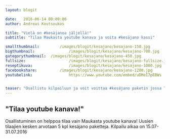```yaml
---
layout: blogit

date:	2016-06-14 00:00:00
author: Andreas Koutsoukos

title: "Vielä on #kesäjanoa jäljellä!"
subtitle: "Tilaa Maukasta youtube kanava ja voita #kesäjano kassi"

smallthumbnail: 		/images/blogit/kesajano/kesajano-150.jpg
bigthumbnail:				/images/blogit/kesajano/kesajano-700.jpg
gategorythumbnail: 	/images/blogit/kesajano/kesajano-450.jpg
fullsize: 					/images/blogit/kesajano/kesajano-fullsize.jpg
reseptikuva:				/images/blogit/kesajano/kesajano-1000.jpg
facebookshare:			/images/blogit/kesajano/kesajano-1200.jpg
youtubelink: 				https://www.youtube.com/embed/uDMeI7pEBWs


teaser: "Osallistu kilpailuun ja voit voittaa #kesäjano paketin jossa Teemu Keisterin suunnittelema kassi! Tilaa <a href='https://www.youtube.com/channel/UCG3d4M8gfl7RwHBxBxQT6qQ' target='_blank'>Maukasta Youtube kanava.</a> ja olet mukana arvonnassa!"
---
```



<section>
<h2 class="black">"Tilaa youtube kanava!"</h2>
<p>Osallistuminen on helppoa tilaa vain Maukasta youtube kanava! Uusien tilaajien kesken arvotaan 5 kpl kesäjano paketteja. Kilpailu aikaa on 15.07-31.07.2016 </p>
</section>
